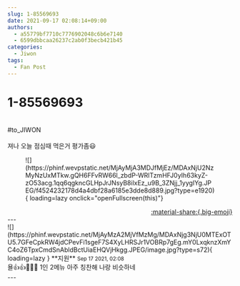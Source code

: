 ```yaml
---
slug: 1-85569693
date: 2021-09-17 02:08:14+09:00
authors:
  - a55779bf7710c7776902048c6b6e7140
  - 6599dbbcaa26237c2ab0f3becb421b45
categories:
  - Jiwon
tags:
  - Fan Post
---
```


# 1-85569693

<div class="post-container" markdown="1">
<div class="content-container md-sidebar__scrollwrap" markdown="1">

<br>\#to_JIWON<br><br>져나 오늘 점심때 먹은거 평가좀😃
<figure markdown="1">
![](https://phinf.wevpstatic.net/MjAyMjA3MDJfMjEz/MDAxNjU2NzMyNzUxMTkw.gQH6FFvRW66l_zbdP-WRlTzmHFJ0yIh63kyZ-zO53acg.1qq6qgkncGLHpJrJNsyB8ilxEz_u9B_3ZNjj_1yygIYg.JPEG/f4524232178d4a4dbf28a6185e3dde8d889.jpg?type=e1920){ loading=lazy onclick="openFullscreen(this)"}
</figure>


</div>
</div>

<div style="text-align: right;" markdown="1">
<a href="https://weverse.io/fromis9/fanpost/1-85569693" style="text-align: right;">:material-share:{.big-emoji}</a>
</div>
---

<div class="comments-container md-sidebar__scrollwrap" markdown="1">
<div class="comment" markdown="1">
<div class='id-container' markdown="1">
![](https://phinf.wevpstatic.net/MjAyMzA2MjVfMzMg/MDAxNjg3NjU0MTExOTU5.7GFeCpkRW4jdCPevFi1sgeF7S4XyLHRSJr1VOBRp7gEg.mY0LxqknzXmYC4oZ6TpxCmdSnAbldBctUiaEHQVjHkgg.JPEG/image.jpg?type=s72){ loading=lazy }
**<span class="artist">지원</span>** <small>Sep 17 2021, 02:08</small><br>
</div>
<div class='comment-body' markdown="1">
욜👍👍👏👏👏 1인 2메뉴 아주 칭찬해 나랑 비슷하네
</div>
</div>
</div>
---
